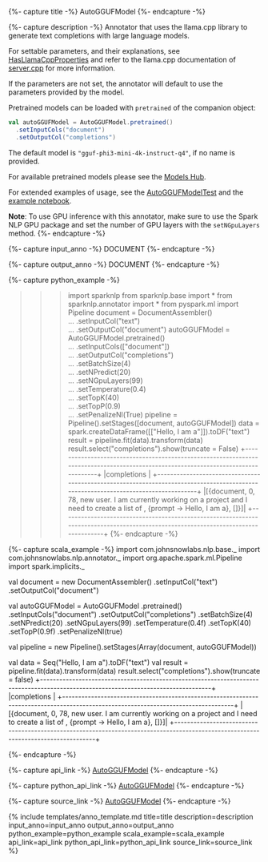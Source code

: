{%- capture title -%}
AutoGGUFModel
{%- endcapture -%}

{%- capture description -%}
Annotator that uses the llama.cpp library to generate text completions with large language
models.

For settable parameters, and their explanations, see [HasLlamaCppProperties](https://github.com/JohnSnowLabs/spark-nlp/tree/master/src/main/scala/com/johnsnowlabs/nlp/HasLlamaCppProperties.scala) and refer to
the llama.cpp documentation of
[server.cpp](https://github.com/ggerganov/llama.cpp/tree/7d5e8777ae1d21af99d4f95be10db4870720da91/examples/server)
for more information.

If the parameters are not set, the annotator will default to use the parameters provided by
the model.

Pretrained models can be loaded with `pretrained` of the companion object:

```scala
val autoGGUFModel = AutoGGUFModel.pretrained()
  .setInputCols("document")
  .setOutputCol("completions")
```

The default model is `"gguf-phi3-mini-4k-instruct-q4"`, if no name is provided.

For available pretrained models please see the [Models Hub](https://sparknlp.org/models).

For extended examples of usage, see the
[AutoGGUFModelTest](https://github.com/JohnSnowLabs/spark-nlp/tree/master/src/test/scala/com/johnsnowlabs/nlp/annotators/seq2seq/AutoGGUFModelTest.scala)
and the
[example notebook](https://github.com/JohnSnowLabs/spark-nlp/tree/master/examples/python/llama.cpp/llama.cpp_in_Spark_NLP_AutoGGUFModel.ipynb).

**Note**: To use GPU inference with this annotator, make sure to use the Spark NLP GPU package and set
the number of GPU layers with the `setNGpuLayers` method.
{%- endcapture -%}

{%- capture input_anno -%}
DOCUMENT
{%- endcapture -%}

{%- capture output_anno -%}
DOCUMENT
{%- endcapture -%}

{%- capture python_example -%}
>>> import sparknlp
>>> from sparknlp.base import *
>>> from sparknlp.annotator import *
>>> from pyspark.ml import Pipeline
>>> document = DocumentAssembler() \
...     .setInputCol("text") \
...     .setOutputCol("document")
>>> autoGGUFModel = AutoGGUFModel.pretrained() \
...     .setInputCols(["document"]) \
...     .setOutputCol("completions") \
...     .setBatchSize(4) \
...     .setNPredict(20) \
...     .setNGpuLayers(99) \
...     .setTemperature(0.4) \
...     .setTopK(40) \
...     .setTopP(0.9) \
...     .setPenalizeNl(True)
>>> pipeline = Pipeline().setStages([document, autoGGUFModel])
>>> data = spark.createDataFrame([["Hello, I am a"]]).toDF("text")
>>> result = pipeline.fit(data).transform(data)
>>> result.select("completions").show(truncate = False)
+-----------------------------------------------------------------------------------------------------------------------------------+
|completions                                                                                                                        |
+-----------------------------------------------------------------------------------------------------------------------------------+
|[{document, 0, 78,  new user.  I am currently working on a project and I need to create a list of , {prompt -> Hello, I am a}, []}]|
+-----------------------------------------------------------------------------------------------------------------------------------+
{%- endcapture -%}

{%- capture scala_example -%}
import com.johnsnowlabs.nlp.base._
import com.johnsnowlabs.nlp.annotator._
import org.apache.spark.ml.Pipeline
import spark.implicits._

val document = new DocumentAssembler()
  .setInputCol("text")
  .setOutputCol("document")

val autoGGUFModel = AutoGGUFModel
  .pretrained()
  .setInputCols("document")
  .setOutputCol("completions")
  .setBatchSize(4)
  .setNPredict(20)
  .setNGpuLayers(99)
  .setTemperature(0.4f)
  .setTopK(40)
  .setTopP(0.9f)
  .setPenalizeNl(true)

val pipeline = new Pipeline().setStages(Array(document, autoGGUFModel))

val data = Seq("Hello, I am a").toDF("text")
val result = pipeline.fit(data).transform(data)
result.select("completions").show(truncate = false)
+-----------------------------------------------------------------------------------------------------------------------------------+
|completions                                                                                                                        |
+-----------------------------------------------------------------------------------------------------------------------------------+
|[{document, 0, 78,  new user.  I am currently working on a project and I need to create a list of , {prompt -> Hello, I am a}, []}]|
+-----------------------------------------------------------------------------------------------------------------------------------+

{%- endcapture -%}

{%- capture api_link -%}
[AutoGGUFModel](/api/com/johnsnowlabs/nlp/annotators/seq2seq/AutoGGUFModel)
{%- endcapture -%}

{%- capture python_api_link -%}
[AutoGGUFModel](/api/python/reference/autosummary/sparknlp/annotator/seq2seq/auto_gguf_model/index.html)
{%- endcapture -%}

{%- capture source_link -%}
[AutoGGUFModel](https://github.com/JohnSnowLabs/spark-nlp/tree/master/src/main/scala/com/johnsnowlabs/nlp/annotators/seq2seq/AutoGGUFModel.scala)
{%- endcapture -%}

{% include templates/anno_template.md
title=title
description=description
input_anno=input_anno
output_anno=output_anno
python_example=python_example
scala_example=scala_example
api_link=api_link
python_api_link=python_api_link
source_link=source_link
%}
